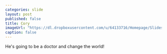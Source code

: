 ```yaml
---
categories: slide
layout: post
published: false
title: Cory
imageUrl: "https://dl.dropboxusercontent.com/u/64133716/Homepage/Slides/cory.jpg"
caption: false
---
```


He's going to be a doctor and change the world!